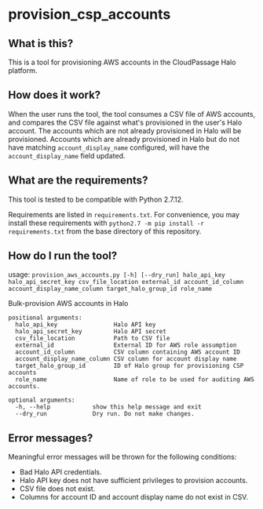 # provision_csp_accounts

## What is this?

This is a tool for provisioning AWS accounts in the CloudPassage Halo platform.

## How does it work?

When the user runs the tool, the tool consumes a CSV file of AWS accounts, and
compares the CSV file against what's provisioned in the user's Halo account.
The accounts which are not already provisioned in Halo will be provisioned.
Accounts which are already provisioned in Halo but do not have matching
`account_display_name` configured, will have the `account_display_name` field
updated.

## What are the requirements?

This tool is tested to be compatible with Python 2.7.12.

Requirements are listed in `requirements.txt`. For convenience, you may install
these requirements with `python2.7 -m pip install -r requirements.txt` from the
base directory of this repository.

## How do I run the tool?

usage:
`provision_aws_accounts.py [-h] [--dry_run] halo_api_key
halo_api_secret_key csv_file_location external_id account_id_column
account_display_name_column target_halo_group_id role_name`

Bulk-provision AWS accounts in Halo

```
positional arguments:
  halo_api_key                Halo API key
  halo_api_secret_key         Halo API secret
  csv_file_location           Path to CSV file
  external_id                 External ID for AWS role assumption
  account_id_column           CSV column containing AWS account ID
  account_display_name_column CSV column for account display name
  target_halo_group_id        ID of Halo group for provisioning CSP accounts
  role_name                   Name of role to be used for auditing AWS accounts.

optional arguments:
  -h, --help            show this help message and exit
  --dry_run             Dry run. Do not make changes.
```

## Error messages?

Meaningful error messages will be thrown for the following conditions:
* Bad Halo API credentials.
* Halo API key does not have sufficient privileges to provision accounts.
* CSV file does not exist.
* Columns for account ID and account display name do not exist in CSV.
